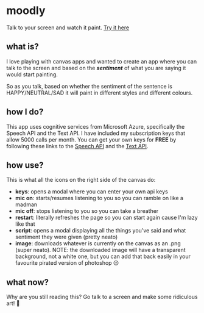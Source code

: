 # moodly
Talk to your screen and watch it paint. [Try it here](https://jamesformica.github.io/moodly)

## what is?
I love playing with canvas apps and wanted to create an app where you can talk to the screen and based on the **_sentiment_** of what you are saying it would start painting.

So as you talk, based on whether the sentiment of the sentence is HAPPY/NEUTRAL/SAD it will paint in different styles and different colours.

## how I do?
This app uses cognitive services from Microsoft Azure, specifically the Speech API and the Text API. I have included my subscription keys that allow 5000 calls per month. You can get your own keys for **FREE** by following these links to the
[Speech API](https://azure.microsoft.com/en-us/services/cognitive-services/speech/) and the
[Text API](https://azure.microsoft.com/en-gb/services/cognitive-services/text-analytics/).

## how use?
This is what all the icons on the right side of the canvas do:
* **keys**: opens a modal where you can enter your own api keys
* **mic on**: starts/resumes listening to you so you can ramble on like a madman
* **mic off**: stops listening to you so you can take a breather
* **restart**: literally refreshes the page so you can start again cause I'm lazy like that
* **script**: opens a modal displaying all the things you've said and what sentiment they were given (pretty neato)
* **image**: downloads whatever is currently on the canvas as an .png (super neato). NOTE: the downloaded image will have a transparent background, not a white one, but you can add that back easily in your favourite pirated version of photoshop 😉

## what now?
Why are you still reading this? Go talk to a screen and make some ridiculous art! 🎨

